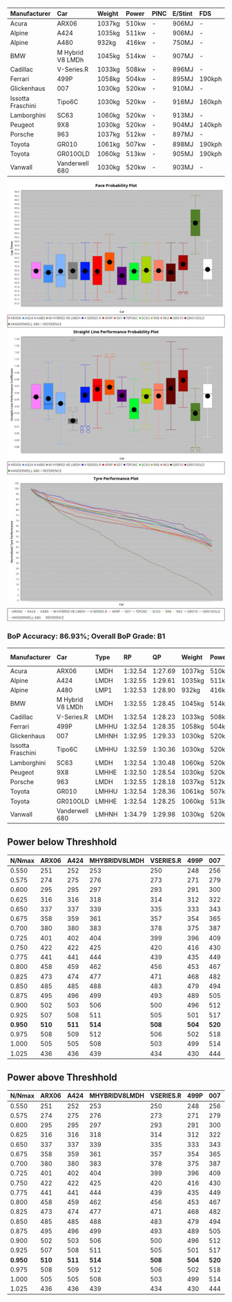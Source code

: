 |Manufacturer|Car|Weight|Power|PINC|E/Stint|FDS|
|:-|:-|:-|:-|:-|:-|:-|
|Acura|ARX06|1037kg|510kw|-|906MJ|-|
|Alpine|A424|1035kg|511kw|-|906MJ|-|
|Alpine|A480|932kg|416kw|-|750MJ|-|
|BMW|M Hybrid V8 LMDh|1045kg|514kw|-|907MJ|-|
|Cadillac|V-Series.R|1033kg|508kw|-|896MJ|-|
|Ferrari|499P|1058kg|504kw|-|895MJ|190kph|
|Glickenhaus|007|1030kg|520kw|-|910MJ|-|
|Issotta Fraschini|Tipo6C|1030kg|520kw|-|916MJ|160kph|
|Lamborghini|SC63|1060kg|520kw|-|913MJ|-|
|Peugeot|9X8|1030kg|520kw|-|904MJ|140kph|
|Porsche|963|1037kg|512kw|-|897MJ|-|
|Toyota|GR010|1061kg|507kw|-|898MJ|190kph|
|Toyota|GR010OLD|1060kg|513kw|-|905MJ|190kph|
|Vanwall|Vanderwell 680|1030kg|520kw|-|903MJ|-|

![PACECHART](./IMG/AUTO.png)
![STRAIGHTLINEPERFORMANCECHART](./IMG/AUTO_sp.png)
![TYREPERFORMANCECHART](./IMG/AUTO_tw.png)

### BoP Accuracy: 86.93%; Overall BoP Grade: B1
|Manufacturer|Car|Type|RP|QP|Weight|Power¹|Threshhold|PINC|Power²|E/Stint|AVG Vmax|FDS|RDLC|L/Stint|BOP-Grade|ModelAccuracy|ModelPoints|Match%|
|:-|:-|:-|:-|:-|:-|:-|:-|:-|:-|:-|:-|:-|:-|:-|:-|:-|:-|:-|
|Acura|ARX06|LMDH|1:32.54|1:27.69|1037kg|510kw|0.0kph|-|510kw|906MJ|326.87kph|-|1.03|41|-C1|100.00%|995|77.95%|
|Alpine|A424|LMDH|1:32.55|1:29.61|1035kg|511kw|0.0kph|-|511kw|906MJ|326.60kph|-|1.03|41|~A1|81.15%|521|99.59%|
|Alpine|A480|LMP1|1:32.53|1:28.90|932kg|416kw|0.0kph|-|416kw|750MJ|322.52kph|-|1.00|38|~A1|67.92%|957|100.00%|
|BMW|M Hybrid V8 LMDh|LMDH|1:32.55|1:28.45|1045kg|514kw|0.0kph|-|514kw|907MJ|321.97kph|-|1.03|41|-A2|98.60%|1690|91.05%|
|Cadillac|V-Series.R|LMDH|1:32.54|1:28.23|1033kg|508kw|0.0kph|-|508kw|896MJ|326.79kph|-|1.03|41|+A2|91.10%|1770|94.58%|
|Ferrari|499P|LMHHU|1:32.54|1:28.35|1058kg|504kw|0.0kph|-|504kw|895MJ|327.53kph|190kph|1.03|41|~A1|84.26%|2292|98.93%|
|Glickenhaus|007|LMHNH|1:32.95|1:29.33|1030kg|520kw|0.0kph|-|520kw|910MJ|330.43kph|-|0.96|40|~A1|94.63%|1605|100.00%|
|Issotta Fraschini|Tipo6C|LMHHU|1:32.59|1:30.36|1030kg|520kw|0.0kph|-|520kw|916MJ|328.33kph|160kph|1.08|40|+B1|66.67%|96|86.45%|
|Lamborghini|SC63|LMDH|1:32.54|1:30.48|1060kg|520kw|0.0kph|-|520kw|913MJ|323.53kph|-|1.03|40|+B1|96.77%|419|88.30%|
|Peugeot|9X8|LMHHE|1:32.50|1:28.54|1030kg|520kw|0.0kph|-|520kw|904MJ|327.19kph|140kph|1.04|40|~A1|83.63%|2468|97.33%|
|Porsche|963|LMDH|1:32.55|1:28.18|1037kg|512kw|0.0kph|-|512kw|897MJ|327.29kph|-|1.03|41|-A2|93.14%|5746|94.74%|
|Toyota|GR010|LMHHU|1:32.54|1:28.36|1061kg|507kw|0.0kph|-|507kw|898MJ|327.78kph|190kph|1.03|41|~A1|87.37%|3154|97.24%|
|Toyota|GR010OLD|LMHHE|1:32.54|1:28.25|1060kg|513kw|0.0kph|-|513kw|905MJ|330.36kph|190kph|1.03|41|~A1|89.81%|1393|95.64%|
|Vanwall|Vanderwell 680|LMHNH|1:34.79|1:29.98|1030kg|520kw|0.0kph|-|520kw|903MJ|322.98kph|-|1.02|40|+Ω2|90.28%|604|-4.72%|

## Power below Threshhold
|N/Nmax|ARX06|A424|MHYBRIDV8LMDH|VSERIES.R|499P|007|TIPO6C|SC63|9X8|963|GR010|GR010OLD|VANDERWELL680|​|RPM|A480|
|:-|:-|:-|:-|:-|:-|:-|:-|:-|:-|:-|:-|:-|:-|:-|:-|:-|
|0.550|251|252|253|250|248|256|256|256|256|252|250|253|256|​|--|-|
|0.575|274|275|276|273|271|279|279|279|279|275|273|276|279|​|--|-|
|0.600|295|295|297|293|291|300|300|300|300|296|293|296|300|​|--|-|
|0.625|316|316|318|314|312|322|322|322|322|317|314|317|322|​|--|-|
|0.650|337|337|339|335|333|343|343|343|343|338|335|338|343|​|--|-|
|0.675|358|359|361|357|354|365|365|365|365|359|356|360|365|​|--|-|
|0.700|380|380|383|378|375|387|387|387|387|381|377|382|387|​|--|-|
|0.725|401|402|404|399|396|409|409|409|409|403|399|403|409|​|--|-|
|0.750|422|422|425|420|416|430|430|430|430|423|419|424|430|​|--|-|
|0.775|441|441|444|439|435|449|449|449|449|442|438|443|449|​|5000|244|
|0.800|458|459|462|456|453|467|467|467|467|460|455|461|467|​|5500|288|
|0.825|473|474|477|471|468|482|482|482|482|475|470|476|482|​|6000|322|
|0.850|485|485|488|483|479|494|494|494|494|486|482|487|494|​|6500|364|
|0.875|495|496|499|493|489|505|505|505|505|497|492|498|505|​|7000|407|
|0.900|502|503|506|500|496|512|512|512|512|504|499|505|512|​|7500|417|
|0.925|507|508|511|505|501|517|517|517|517|509|504|510|517|​|8000|413|
|**0.950**|**510**|**511**|**514**|**508**|**504**|**520**|**520**|**520**|**520**|**512**|**507**|**513**|**520**|**​**|**8500**|**416**|
|0.975|508|509|512|506|502|518|518|518|518|510|505|511|518|​|9000|208|
|1.000|505|505|508|503|499|514|514|514|514|506|502|507|514|​|--|-|
|1.025|436|436|439|434|430|444|444|444|444|437|433|438|444|​|--|-|

## Power above Threshhold
|N/Nmax|ARX06|A424|MHYBRIDV8LMDH|VSERIES.R|499P|007|TIPO6C|SC63|9X8|963|GR010|GR010OLD|VANDERWELL680|​|RPM|A480|
|:-|:-|:-|:-|:-|:-|:-|:-|:-|:-|:-|:-|:-|:-|:-|:-|:-|
|0.550|251|252|253|250|248|256|256|256|256|252|250|253|256|​|--|-|
|0.575|274|275|276|273|271|279|279|279|279|275|273|276|279|​|--|-|
|0.600|295|295|297|293|291|300|300|300|300|296|293|296|300|​|--|-|
|0.625|316|316|318|314|312|322|322|322|322|317|314|317|322|​|--|-|
|0.650|337|337|339|335|333|343|343|343|343|338|335|338|343|​|--|-|
|0.675|358|359|361|357|354|365|365|365|365|359|356|360|365|​|--|-|
|0.700|380|380|383|378|375|387|387|387|387|381|377|382|387|​|--|-|
|0.725|401|402|404|399|396|409|409|409|409|403|399|403|409|​|--|-|
|0.750|422|422|425|420|416|430|430|430|430|423|419|424|430|​|--|-|
|0.775|441|441|444|439|435|449|449|449|449|442|438|443|449|​|5000|244|
|0.800|458|459|462|456|453|467|467|467|467|460|455|461|467|​|5500|288|
|0.825|473|474|477|471|468|482|482|482|482|475|470|476|482|​|6000|322|
|0.850|485|485|488|483|479|494|494|494|494|486|482|487|494|​|6500|364|
|0.875|495|496|499|493|489|505|505|505|505|497|492|498|505|​|7000|407|
|0.900|502|503|506|500|496|512|512|512|512|504|499|505|512|​|7500|417|
|0.925|507|508|511|505|501|517|517|517|517|509|504|510|517|​|8000|413|
|**0.950**|**510**|**511**|**514**|**508**|**504**|**520**|**520**|**520**|**520**|**512**|**507**|**513**|**520**|**​**|**8500**|**416**|
|0.975|508|509|512|506|502|518|518|518|518|510|505|511|518|​|9000|208|
|1.000|505|505|508|503|499|514|514|514|514|506|502|507|514|​|--|-|
|1.025|436|436|439|434|430|444|444|444|444|437|433|438|444|​|--|-|
